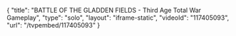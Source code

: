 {
    "title": "BATTLE OF THE GLADDEN FIELDS - Third Age Total War Gameplay",
    "type": "solo",
    "layout": "iframe-static",
    "videoId": "117405093",
    "url": "\/tvpembed\/117405093"
}